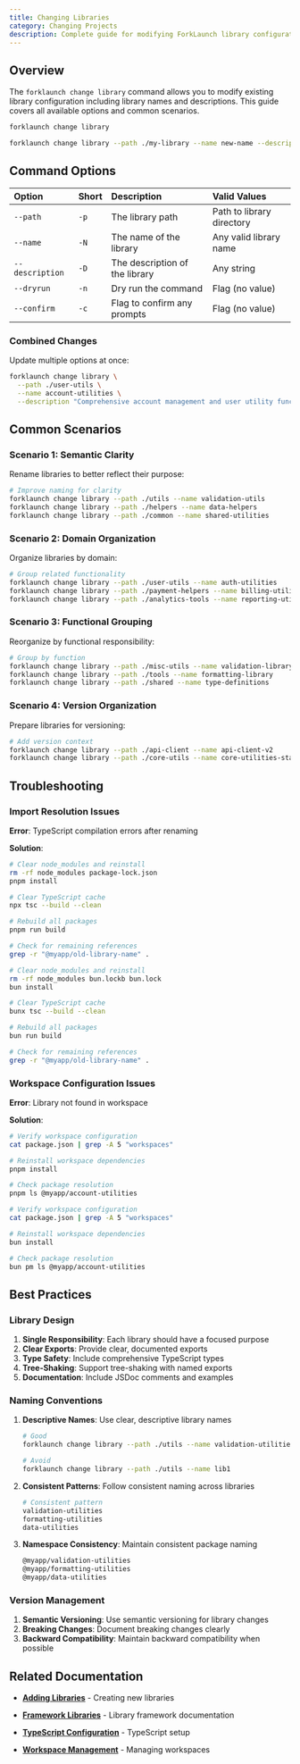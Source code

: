 ```yaml
---
title: Changing Libraries
category: Changing Projects
description: Complete guide for modifying ForkLaunch library configuration and metadata.
---
```


## Overview

The `forklaunch change library` command allows you to modify existing library configuration including library names and descriptions. This guide covers all available options and common scenarios.

<CodeTabs type="instantiate">
  <Tab title="Basic">

  ```bash
  forklaunch change library
  ```

  </Tab>
  <Tab title="With Options">

  ```bash
  forklaunch change library --path ./my-library --name new-name --description "New description"
  ```

  </Tab>
</CodeTabs>

## Command Options

| Option | Short | Description | Valid Values |
| :----- | :---- | :---------- | :----------- |
| `--path` | `-p` | The library path | Path to library directory |
| `--name` | `-N` | The name of the library | Any valid library name |
| `--description` | `-D` | The description of the library | Any string |
| `--dryrun` | `-n` | Dry run the command | Flag (no value) |
| `--confirm` | `-c` | Flag to confirm any prompts | Flag (no value) |

### Combined Changes

Update multiple options at once:

```bash
forklaunch change library \
  --path ./user-utils \
  --name account-utilities \
  --description "Comprehensive account management and user utility functions"
```

## Common Scenarios

### Scenario 1: Semantic Clarity

Rename libraries to better reflect their purpose:

```bash
# Improve naming for clarity
forklaunch change library --path ./utils --name validation-utils
forklaunch change library --path ./helpers --name data-helpers
forklaunch change library --path ./common --name shared-utilities
```

### Scenario 2: Domain Organization

Organize libraries by domain:

```bash
# Group related functionality
forklaunch change library --path ./user-utils --name auth-utilities
forklaunch change library --path ./payment-helpers --name billing-utilities
forklaunch change library --path ./analytics-tools --name reporting-utilities
```

### Scenario 3: Functional Grouping

Reorganize by functional responsibility:

```bash
# Group by function
forklaunch change library --path ./misc-utils --name validation-library
forklaunch change library --path ./tools --name formatting-library
forklaunch change library --path ./shared --name type-definitions
```

### Scenario 4: Version Organization

Prepare libraries for versioning:

```bash
# Add version context
forklaunch change library --path ./api-client --name api-client-v2
forklaunch change library --path ./core-utils --name core-utilities-stable
```

## Troubleshooting

### Import Resolution Issues

**Error**: TypeScript compilation errors after renaming

**Solution**:
<CodeTabs type="terminal">
<Tab title="pnpm">

```bash
# Clear node_modules and reinstall
rm -rf node_modules package-lock.json
pnpm install

# Clear TypeScript cache
npx tsc --build --clean

# Rebuild all packages
pnpm run build

# Check for remaining references
grep -r "@myapp/old-library-name" .
```

  </Tab>
  <Tab title="bun">

```bash
# Clear node_modules and reinstall
rm -rf node_modules bun.lockb bun.lock
bun install

# Clear TypeScript cache
bunx tsc --build --clean

# Rebuild all packages
bun run build

# Check for remaining references
grep -r "@myapp/old-library-name" .
```

  </Tab>
</CodeTabs>

### Workspace Configuration Issues

**Error**: Library not found in workspace

**Solution**:
<CodeTabs type="terminal">
<Tab title="pnpm">

```bash
# Verify workspace configuration
cat package.json | grep -A 5 "workspaces"

# Reinstall workspace dependencies
pnpm install

# Check package resolution
pnpm ls @myapp/account-utilities
```

  </Tab>
  <Tab title="bun">

```bash
# Verify workspace configuration
cat package.json | grep -A 5 "workspaces"

# Reinstall workspace dependencies
bun install

# Check package resolution
bun pm ls @myapp/account-utilities
```

  </Tab>
</CodeTabs>

## Best Practices

### Library Design

1. **Single Responsibility**: Each library should have a focused purpose
2. **Clear Exports**: Provide clear, documented exports
3. **Type Safety**: Include comprehensive TypeScript types
4. **Tree-Shaking**: Support tree-shaking with named exports
5. **Documentation**: Include JSDoc comments and examples

### Naming Conventions

1. **Descriptive Names**: Use clear, descriptive library names

   ```bash
   # Good
   forklaunch change library --path ./utils --name validation-utilities

   # Avoid
   forklaunch change library --path ./utils --name lib1
   ```

2. **Consistent Patterns**: Follow consistent naming across libraries

   ```bash
   # Consistent pattern
   validation-utilities
   formatting-utilities
   data-utilities
   ```

3. **Namespace Consistency**: Maintain consistent package naming
   ```bash
   @myapp/validation-utilities
   @myapp/formatting-utilities
   @myapp/data-utilities
   ```

### Version Management

1. **Semantic Versioning**: Use semantic versioning for library changes
2. **Breaking Changes**: Document breaking changes clearly
3. **Backward Compatibility**: Maintain backward compatibility when possible

## Related Documentation

- **[Adding Libraries](../adding-projects/libraries.md)** - Creating new libraries
- **[Framework Libraries](../framework/libraries.md)** - Library framework documentation

- **[TypeScript Configuration](../configuration/typescript.md)** - TypeScript setup
- **[Workspace Management](../configuration/workspaces.md)** - Managing workspaces